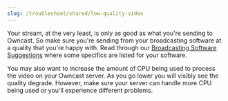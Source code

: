 ```yaml
---
slug: /troubleshoot/shared/low-quality-video
---
```

Your stream, at the very least, is only as good as what you're sending to Owncast. So make sure you're sending from your broadcasting software at a quality that you're happy with. Read through our [Broadcasting Software Suggestions](/docs/broadcasting/) where some specifics are listed for your software.

You may also want to increase the amount of CPU being used to process the video on your Owncast server. As you go lower you will visibly see the quality degrade. However, make sure your server can handle more CPU being used or you'll experience different problems.
